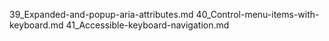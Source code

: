 39_Expanded-and-popup-aria-attributes.md
40_Control-menu-items-with-keyboard.md
41_Accessible-keyboard-navigation.md
